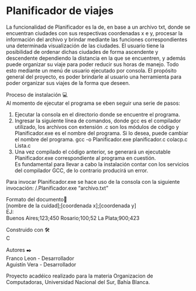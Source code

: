 # Planificador de viajes
La funcionalidad de Planificador es la de, en base a un archivo txt, donde se encuentran ciudades con sus respectivas coordenadas x e y, procesar la información del archivo y brindar mediante las funciones correspondientes una determinada visualización de las ciudades. El usuario tiene la posibilidad de ordenar dichas ciudades de forma ascendente y descendente dependiendo la distancia en la que se encuentren, y además puede organizar su viaje para poder reducir sus horas de manejo. Todo esto mediante un menú de usuario ejecutado por consola. El propósito general del proyecto, es poder brindarle al usuario una herramienta para poder organizar sus viajes de la forma que deseen.

Proceso de instalación 💻  
Al momento de ejecutar el programa se eben seguir una serie de pasos:
  1. Ejecutar la consola en el directorio donde se encuentre el programa.
  2. Ingresar la siguiente línea de comandos, donde gcc es el compilador utilizado, los archivos con extensión .c son los módulos de código y Planificador.exe es el nombre del programa. Si lo desea, puede cambiar el nombre del programa. gcc -o Planificador.exe planificador.c colacp.c Lista.c
  3. Una vez compilado el código anterior, se generará un ejecutable Planificador.exe correspondiente al programa en cuestión.  
Es fundamental para llevar a cabo la instalación contar con los servicios del compilador GCC, de lo contrario producirá un error.

Para invocar Planificador.exe se hace uso de la consola con la siguiente invocación: /.Planificador.exe “archivo.txt”

Formato del documento📄  
[nombre de la cuidad];[coordenada x];[coordenada y]  
EJ:  
Buenos Aires;123;450
Rosario;100;52
La Plata;900;423

Construido con 🛠️  
C

Autores ✒️  
Franco Leon - Desarrollador  
Aguistín Vera - Desarrollador

Proyecto acadéico realizado para la materia Organizacion de Computadoras, Universidad Nacional del Sur, Bahía Blanca.

